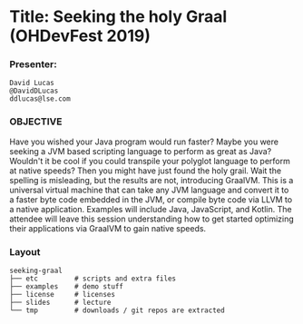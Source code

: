 
# Title: Seeking the holy Graal (OHDevFest 2019)


### Presenter:  
    David Lucas
    @DavidDLucas
    ddlucas@lse.com
    
### OBJECTIVE
Have you wished your Java program would run faster? Maybe you were seeking a JVM based scripting language to perform as great as Java? Wouldn't it be cool if you could transpile your polyglot language to perform at native speeds? Then you might have just found the holy grail. Wait the spelling is misleading, but the results are not, introducing GraalVM. This is a universal virtual machine that can take any JVM language and convert it to a faster byte code embedded in the JVM, or compile byte code via LLVM to a native application. Examples will include Java, JavaScript, and Kotlin. The attendee will leave this session understanding how to get started optimizing their applications via GraalVM to gain native speeds.

### Layout

```  
seeking-graal
├── etc         # scripts and extra files
├── examples    # demo stuff
├── license     # licenses
├── slides      # lecture
└── tmp         # downloads / git repos are extracted
```
